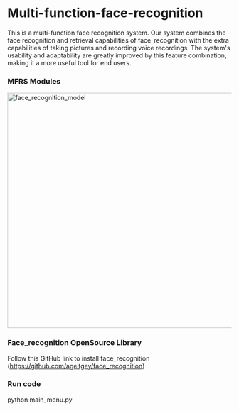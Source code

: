 # Multi-function-face-recognition
This is a multi-function face recognition system. Our system combines the face recognition and retrieval capabilities of face_recognition with the extra capabilities of taking pictures and recording voice recordings. The system's usability and adaptability are greatly improved by this feature combination, making it a more useful tool for end users.

### MFRS Modules
<img width="530" alt="face_recognition_model" src="https://github.com/Li-8023/Multi-function-face-recognition/assets/80284104/6ee0b2d6-8f3a-4672-aeba-2346ea0b3663">

### Face_recognition OpenSource Library 
Follow this GitHub link to install face_recognition (https://github.com/ageitgey/face_recognition)

### Run code
python main_menu.py
